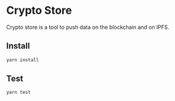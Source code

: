 Crypto Store
============
Crypto store is a tool to push data on the blockchain and on IPFS.


Install
-------
```bash
yarn install
```

Test
----
```bash
yarn test
```

